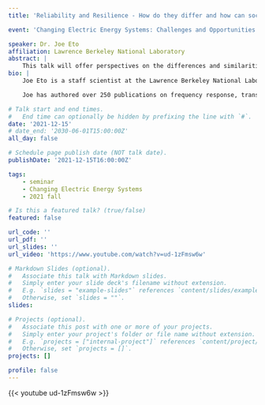 ```yaml
---
title: 'Reliability and Resilience - How do they differ and how can society make decisions to address them?'

event: 'Changing Electric Energy Systems: Challenges and Opportunities'

speaker: Dr. Joe Eto
affiliation: Lawrence Berkeley National Laboratory
abstract: |
    This talk will offer perspectives on the differences and similarities between electricity reliability and resilience, introduce an economics-based method that supports decision-making around both, and describe the information on the costs of power interruptions that is available to support application of the method.
bio: |
    Joe Eto is a staff scientist at the Lawrence Berkeley National Laboratory where he serves as the strategic advisor for the Electricity Markets and Policy Group and for the Energy Storage and Demand Response Division. In addition to leading research on grid reliability technologies and policies for the US Department of Energy, he is also leading authority on reliability metrics and trends, and on the economic value of reliability to electricity customers.

    Joe has authored over 250 publications on frequency response, transmission planning, electricity reliability metrics, trends and reliability value-based planning, power quality, distributed generation, energy efficiency, and demand response.

# Talk start and end times.
#   End time can optionally be hidden by prefixing the line with `#`.
date: '2021-12-15'
# date_end: '2030-06-01T15:00:00Z'
all_day: false

# Schedule page publish date (NOT talk date).
publishDate: '2021-12-15T16:00:00Z'

tags:
    - seminar
    - Changing Electric Energy Systems
    - 2021 fall

# Is this a featured talk? (true/false)
featured: false

url_code: ''
url_pdf: ''
url_slides: ''
url_video: 'https://www.youtube.com/watch?v=ud-1zFmsw6w'

# Markdown Slides (optional).
#   Associate this talk with Markdown slides.
#   Simply enter your slide deck's filename without extension.
#   E.g. `slides = "example-slides"` references `content/slides/example-slides.md`.
#   Otherwise, set `slides = ""`.
slides:

# Projects (optional).
#   Associate this post with one or more of your projects.
#   Simply enter your project's folder or file name without extension.
#   E.g. `projects = ["internal-project"]` references `content/project/deep-learning/index.md`.
#   Otherwise, set `projects = []`.
projects: []

profile: false
---
```


{{< youtube ud-1zFmsw6w >}}

<br>
